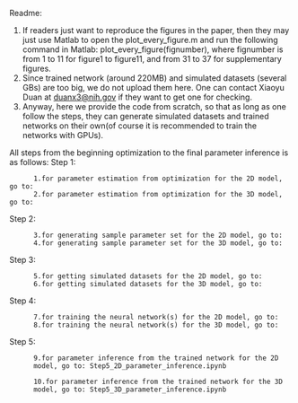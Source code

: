 
Readme:
  1. If readers just want to reproduce the figures in the paper, then they may just use Matlab to 
    open the plot_every_figure.m and run the following command in Matlab:
    plot_every_figure(fignumber), where fignumber is from 1 to 11 for figure1 to figure11, and from 31 to 37 for supplementary figures.
  2. Since trained network (around 220MB) and simulated datasets (several GBs) are too big, we do not upload them here.
     One can contact Xiaoyu Duan at duanx3@nih.gov if they want to get one for checking.
  3. Anyway, here we provide the code from scratch, so that as long as one follow the steps, they can generate simulated datasets and
     trained networks on their own(of course it is recommended to train the networks with GPUs).

All steps from the beginning optimization to the final parameter inference is as follows:
  Step 1:
  
          1.for parameter estimation from optimization for the 2D model, go to:
          2.for parameter estimation from optimization for the 3D model, go to:
          
  Step 2:
  
          3.for generating sample parameter set for the 2D model, go to:
          4.for generating sample parameter set for the 3D model, go to:
          
  Step 3:
  
          5.for getting simulated datasets for the 2D model, go to:
          6.for getting simulated datasets for the 3D model, go to:
          
  Step 4:
  
          7.for training the neural network(s) for the 2D model, go to:
          8.for training the neural network(s) for the 3D model, go to:
          
  Step 5:
  
          9.for parameter inference from the trained network for the 2D
          model, go to: Step5_2D_parameter_inference.ipynb
  
          10.for parameter inference from the trained network for the 3D
          model, go to: Step5_3D_parameter_inference.ipynb
